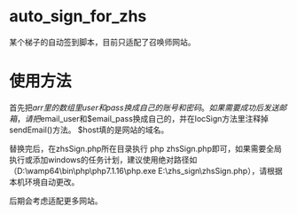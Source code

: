# auto_sign_for_zhs
某个梯子的自动签到脚本，目前只适配了召唤师网站。

# 使用方法

首先把$arr里的数组里user和pass换成自己的账号和密码。 如果需要成功后发送邮箱，请把$email_user和$email_pass换成自己的，并在locSign方法里注释掉sendEmail()方法。
$host填的是网站的域名。

替换完后，在zhsSign.php所在目录执行 php zhsSign.php即可，如果需要全局执行或添加windows的任务计划，建议使用绝对路径如（D:\wamp64\bin\php\php7.1.16\php.exe E:\zhs_sign\zhsSign.php），请根据本机环境自动更改。

后期会考虑适配更多网站。

